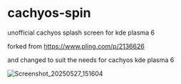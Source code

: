 # cachyos-spin
unofficial cachyos splash screen for kde plasma 6

forked from https://www.pling.com/p/2136626

and changed to suit the needs for cachyos kde plasma 6

![Screenshot_20250527_151604](https://github.com/user-attachments/assets/2a2a223c-d911-40a9-8255-d180f16b0f9c)
